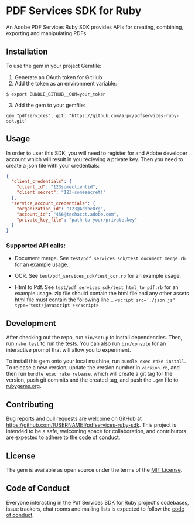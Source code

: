 # PDF Services SDK for Ruby

An Adobe PDF Services Ruby SDK provides APIs for creating, combining, exporting and manipulating PDFs.

## Installation

To use the gem in your project Gemfile:
1. Generate an OAuth token for GitHub
2. Add the token as an environment variable:
```terminal
$ export BUNDLE_GITHUB__COM=your_token
```

3. Add the gem to your gemfile:
```terminal
gem "pdfservices", git: "https://github.com/arpc/pdfservices-ruby-sdk.git'
```

## Usage

In order to user this SDK, you will need to register for and Adobe developer account which will result in you recieving a private key.
Then you need to create a json file with your credentials:
```json
{
  "client_credentials": {
    "client_id": "123someclientid",
    "client_secret": "123-somesecret!"
  },
  "service_account_credentials": {
    "organization_id": "123@AdobeOrg",
    "account_id": "456@techacct.adobe.com",
    "private_key_file": "path-tp-your/private.key"
  }
}

```
### Supported API calls:

- Document merge. See `test/pdf_services_sdk/test_document_merge.rb` for an example usage.
- OCR. See `test/pdf_services_sdk/test_ocr.rb` for an example usage.

- Html to Pdf. See `test/pdf_services_sdk/test_html_to_pdf.rb` for an example usage. zip file should contain the html file and any other assets
html file must contain the following line...
```<script src='./json.js' type='text/javascript'></script>```

## Development

After checking out the repo, run `bin/setup` to install dependencies. Then, run `rake test` to run the tests. You can also run `bin/console` for an interactive prompt that will allow you to experiment.

To install this gem onto your local machine, run `bundle exec rake install`. To release a new version, update the version number in `version.rb`, and then run `bundle exec rake release`, which will create a git tag for the version, push git commits and the created tag, and push the `.gem` file to [rubygems.org](https://rubygems.org).

## Contributing

Bug reports and pull requests are welcome on GitHub at https://github.com/[USERNAME]/pdfservices-ruby-sdk. This project is intended to be a safe, welcoming space for collaboration, and contributors are expected to adhere to the [code of conduct](https://github.com/[USERNAME]/pdfservices-ruby-sdk/blob/main/CODE_OF_CONDUCT.md).

## License

The gem is available as open source under the terms of the [MIT License](https://opensource.org/licenses/MIT).

## Code of Conduct

Everyone interacting in the Pdf Services SDK for Ruby project's codebases, issue trackers, chat rooms and mailing lists is expected to follow the [code of conduct](https://github.com/[USERNAME]/pdfservices-ruby-sdk/blob/main/CODE_OF_CONDUCT.md).

